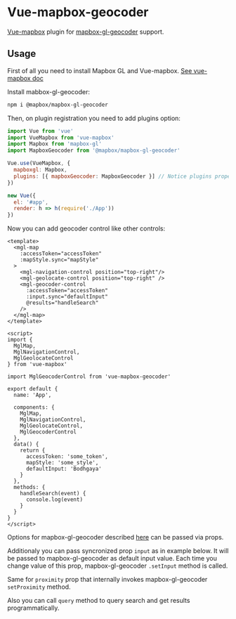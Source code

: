 # Vue-mapbox-geocoder

[Vue-mapbox](https://github.com/soal/vue-mapbox) plugin for [mapbox-gl-geocoder](https://github.com/mapbox/mapbox-gl-geocoder) support.

## Usage

First of all you need to install Mapbox GL and Vue-mapbox. [See vue-mapbox doc](https://soal.github.io/vue-mapbox/#/quickstart)

Install mabbox-gl-geocoder:

```bash
npm i @mapbox/mapbox-gl-geocoder
```

Then, on plugin registration you need to add plugins option:

```javascript
import Vue from 'vue'
import VueMapbox from 'vue-mapbox'
import Mapbox from 'mapbox-gl'
import MapboxGeocoder from '@mapbox/mapbox-gl-geocoder'

Vue.use(VueMapbox, {
  mapboxgl: Mapbox,
  plugins: [{ mapboxGeocoder: MapboxGeocoder }] // Notice plugins property
})

new Vue({
  el: '#app',
  render: h => h(require('./App'))
})
```

Now you can add geocoder control like other controls:

```vue
<template>
  <mgl-map
    :accessToken="accessToken"
    :mapStyle.sync="mapStyle"
  >
    <mgl-navigation-control position="top-right"/>
    <mgl-geolocate-control position="top-right" />
    <mgl-geocoder-control
      :accessToken="accessToken"
      :input.sync="defaultInput"
      @results="handleSearch"
    />
  </mgl-map>
</template>

<script>
import {
  MglMap,
  MglNavigationControl,
  MglGeolocateControl
} from 'vue-mapbox'

import MglGeocoderControl from 'vue-mapbox-geocoder'

export default {
  name: 'App',

  components: {
    MglMap,
    MglNavigationControl,
    MglGeolocateControl,
    MglGeocoderControl
  },
  data() {
    return {
      accessToken: 'some_token',
      mapStyle: 'some_style',
      defaultInput: 'Bodhgaya'
    }
  },
  methods: {
    handleSearch(event) {
      console.log(event)
    }
  }
}
</script>
```

Options for mapbox-gl-geocoder described [here](https://github.com/mapbox/mapbox-gl-geocoder/blob/master/API.md) can be passed via props.

Additionaly you can pass syncronized prop `input` as in example below.
It will be passed to mapbox-gl-geocoder as default input value.
Each time you change value of this prop, mapbox-gl-geocoder `.setInput` method is called.

Same for `proximity` prop that internally invokes mapbox-gl-geocoder `setProximity` method.

Also you can call `query` method to query search and get results programmatically.
